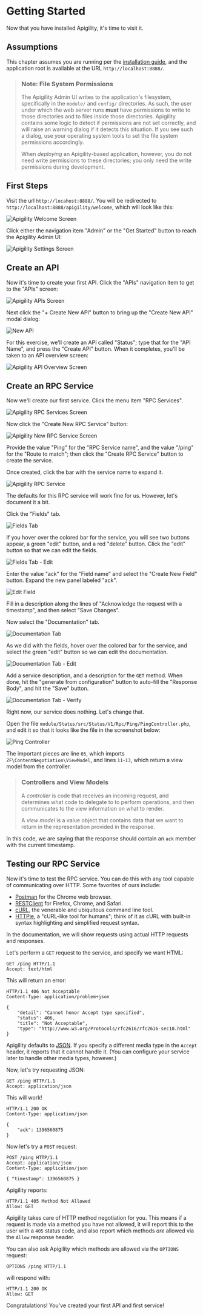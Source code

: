 Getting Started
===============

Now that you have installed Apigility, it's time to visit it.

Assumptions
-----------

This chapter assumes you are running per the [installation guide](/intro/installation.md), and the
application root is available at the URL `http://localhost:8888/`. 

> ### Note: File System Permissions
>
> The Apigility Admin UI writes to the application's filesystem, specifically in the `module/` and
> `config/` directories. As such, the user under which the web server runs **must** have permissions
> to write to those directories and to files inside those directories. Apigility contains some logic
> to detect if permissions are not set correctly, and will raise an warning dialog if it detects
> this situation. If you see such a dialog, use your operating system tools to set the file system
> permissions accordingly.
>
> When _deploying_ an Apigility-based application, however, you do not need write permissions to
> these directories; you only need the write permissions during development.

First Steps
-----------

Visit the url `http://locahost:8888/`. You will be redirected to
`http://localhost:8888/apigility/welcome`, which will look like this:

![Apigility Welcome Screen](/asset/apigility-documentation/img/intro-getting-started-welcome.png)

Click either the navigation item "Admin" or the "Get Started" button to reach the Apigility Admin
UI:

![Apigility Settings Screen](/asset/apigility-documentation/img/intro-getting-started-settings.png)

Create an API
-------------

Now it's time to create your first API. Click the "APIs" navigation item to get to the "APIs"
screen:

![Apigility APIs Screen](/asset/apigility-documentation/img/intro-getting-started-apis.png)

Next click the "+ Create New API" button to bring up the "Create New API" modal dialog:

![New API](/asset/apigility-documentation/img/intro-getting-started-new-api-modal.png)

For this exercise, we'll create an API called "Status"; type that for the "API Name", and press the
"Create API" button. When it completes, you'll be taken to an API overview screen:

![Apigility API Overview Screen](/asset/apigility-documentation/img/intro-getting-started-status-api-v1.png)

Create an RPC Service
---------------------

Now we'll create our first service. Click the menu item "RPC Services".

![Apigility RPC Services Screen](/asset/apigility-documentation/img/intro-getting-started-rpc-services.png)

Now click the "Create New RPC Service" button:

![Apigility New RPC Service Screen](/asset/apigility-documentation/img/intro-getting-started-new-rpc-service.png)

Provide the value "Ping" for the "RPC Service name", and the value "/ping" for the "Route to match";
then click the "Create RPC Service" button to create the service.

Once created, click the bar with the service name to expand it.

![Apigility RPC Service](/asset/apigility-documentation/img/intro-getting-started-ping-service-view.png)

The defaults for this RPC service will work fine for us. However, let's document it a bit.

Click the "Fields" tab.

![Fields Tab](/asset/apigility-documentation/img/intro-getting-started-ping-service-fields-view.png)

If you hover over the colored bar for the service, you will see two buttons appear, a green "edit"
button, and a red "delete" button. Click the "edit" button so that we can edit the fields.

![Fields Tab - Edit](/asset/apigility-documentation/img/intro-getting-started-ping-service-fields-edit.png)

Enter the value "ack" for the "Field name" and select the "Create New Field" button. Expand the new
panel labeled "ack".

![Edit Field](/asset/apigility-documentation/img/intro-getting-started-ping-service-fields-ack.png)

Fill in a description along the lines of "Acknowledge the request with a timestamp", and then select
"Save Changes".

Now select the "Documentation" tab.

![Documentation Tab](/asset/apigility-documentation/img/intro-getting-started-ping-service-documentation.png)

As we did with the fields, hover over the colored bar for the service, and select the green "edit"
button so we can edit the documentation.

![Documentation Tab - Edit](/asset/apigility-documentation/img/intro-getting-started-ping-service-documentation-edit.png)

Add a service description, and a description for the `GET` method. When done, hit the "generate from
configuration" button to auto-fill the "Response Body", and hit the "Save" button.

![Documentation Tab - Verify](/asset/apigility-documentation/img/intro-getting-started-ping-service-documentation-verify.png)

Right now, our service does nothing. Let's change that.

Open the file `module/Status/src/Status/V1/Rpc/Ping/PingController.php`, and edit it so that it
looks like the file in the screenshot below:

![Ping Controller](/asset/apigility-documentation/img/intro-getting-started-ping-service-controller.png)

The important pieces are line `05`, which imports `ZF\ContentNegotiation\ViewModel`, and lines
`11`-`13`, which return a view model from the controller. 

> ### Controllers and View Models
>
> A _controller_ is code that receives an incoming request, and determines what code to delegate to
> to perform operations, and then communicates to the view information on what to render.
>
> A _view model_ is a value object that contains data that we want to return in the representation
> provided in the response.

In this code, we are saying that the response should contain an `ack` member with the current
timestamp.

Testing our RPC Service
-----------------------

Now it's time to test the RPC service. You can do this with any tool capable of communicating over
HTTP. Some favorites of ours include:

- [Postman](http://www.getpostman.com/) for the Chrome web browser.
- [RESTClient](http://restclient.net) for Firefox, Chrome, and Safari.
- [cURL](http://curl.haxx.se/), the venerable and ubiquitous command line tool.
- [HTTPie](http://httpie.org/), a "cURL-like tool for humans"; think of it as cURL with built-in
  syntax highlighting and simplified request syntax.

In the documentation, we will show requests using actual HTTP requests and responses.

Let's perform a `GET` request to the service, and specify we want HTML:

```HTTP
GET /ping HTTP/1.1
Accept: text/html
```

This will return an error:

```HTTP
HTTP/1.1 406 Not Acceptable
Content-Type: application/problem+json

{
    "detail": "Cannot honor Accept type specified",
    "status": 406,
    "title": "Not Acceptable",
    "type": "http://www.w3.org/Protocols/rfc2616/rfc2616-sec10.html"
}
```

Apigility defaults to [JSON](http://www.json.org/). If you specify a different media type in the
`Accept` header, it reports that it cannot handle it. (You can configure your service later to
handle other media types, however.)

Now, let's try requesting JSON:

```HTTP
GET /ping HTTP/1.1
Accept: application/json
```

This will work!

```HTTP
HTTP/1.1 200 OK
Content-Type: application/json

{
    "ack": 1396560875
}
```

Now let's try a `POST` request:

```HTTP
POST /ping HTTP/1.1
Accept: application/json
Content-Type: application/json

{ "timestamp": 1396560875 }
```

Apigility reports:

```HTTP
HTTP/1.1 405 Method Not Allowed
Allow: GET
```

Apigility takes care of HTTP method negotiation for you. This means if a request is made via a
method you have not allowed, it will report this to the user with a `405` status code, and also
report which methods _are_ allowed via the `Allow` response header.

You can also ask Apigility which methods are allowed via the `OPTIONS` request:

```HTTP
OPTIONS /ping HTTP/1.1
```

will respond with:

```HTTP
HTTP/1.1 200 OK
Allow: GET
```

Congratulations! You've created your first API and first service!
